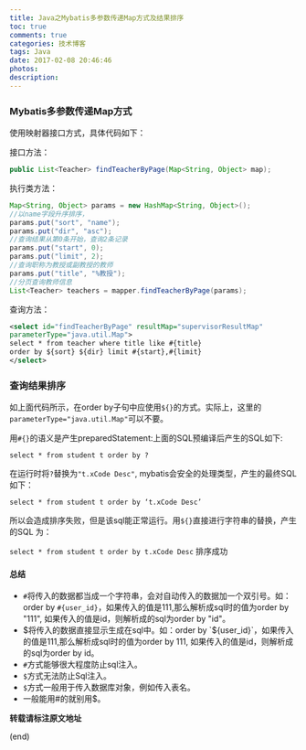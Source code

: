 ```yaml
---
title: Java之Mybatis多参数传递Map方式及结果排序
toc: true
comments: true
categories: 技术博客
tags: Java
date: 2017-02-08 20:46:46
photos:
description:
---
```


### Mybatis多参数传递Map方式

使用映射器接口方式，具体代码如下：

接口方法：
```java
public List<Teacher> findTeacherByPage(Map<String, Object> map);
```

执行类方法：
```java
Map<String, Object> params = new HashMap<String, Object>();
//以name字段升序排序，
params.put("sort", "name");
params.put("dir", "asc");
//查询结果从第0条开始，查询2条记录
params.put("start", 0);
params.put("limit", 2);
//查询职称为教授或副教授的教师
params.put("title", "%教授");
//分页查询教师信息
List<Teacher> teachers = mapper.findTeacherByPage(params);
```

查询方法：
```xml
<select id="findTeacherByPage" resultMap="supervisorResultMap"
parameterType="java.util.Map">
select * from teacher where title like #{title}
order by ${sort} ${dir} limit #{start},#{limit}
</select>
```

### 查询结果排序

如上面代码所示，在order by子句中应使用`${}`的方式。实际上，这里的`parameterType="java.util.Map"`可以不要。

用`#{}`的语义是产生preparedStatement:上面的SQL预编译后产生的SQL如下:

`select * from student t order by ?`

在运行时将`?`替换为`"t.xCode Desc"`, mybatis会安全的处理类型，产生的最终SQL如下：

`select * from student t order by ‘t.xCode Desc’ `

所以会造成排序失败，但是该sql能正常运行。用`${}`直接进行字符串的替换，产生的SQL 为：

`select * from student t order by t.xCode Desc` 排序成功

#### 总结

* `#`将传入的数据都当成一个字符串，会对自动传入的数据加一个双引号。如：order by `#{user_id}`，如果传入的值是111,那么解析成sql时的值为order by "111", 如果传入的值是id，则解析成的sql为order by "id"。
* $将传入的数据直接显示生成在sql中。如：order by `${user_id}`，如果传入的值是111,那么解析成sql时的值为order by 111, 如果传入的值是id，则解析成的sql为order by id。
* `#`方式能够很大程度防止sql注入。
* `$`方式无法防止Sql注入。
* `$`方式一般用于传入数据库对象，例如传入表名。
* 一般能用#的就别用$。

**转载请标注原文地址**

(end)
